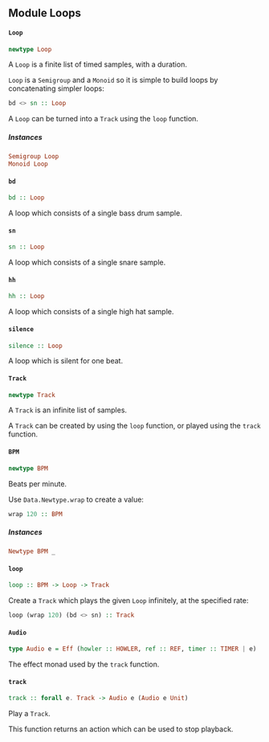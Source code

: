 ## Module Loops

#### `Loop`

``` purescript
newtype Loop
```

A `Loop` is a finite list of timed samples, with a duration.

`Loop` is a `Semigroup` and a `Monoid` so it is simple to build loops by
concatenating simpler loops:

```purescript
bd <> sn :: Loop
```

A `Loop` can be turned into a `Track` using the `loop` function.

##### Instances
``` purescript
Semigroup Loop
Monoid Loop
```

#### `bd`

``` purescript
bd :: Loop
```

A loop which consists of a single bass drum sample.

#### `sn`

``` purescript
sn :: Loop
```

A loop which consists of a single snare sample.

#### `hh`

``` purescript
hh :: Loop
```

A loop which consists of a single high hat sample.

#### `silence`

``` purescript
silence :: Loop
```

A loop which is silent for one beat.

#### `Track`

``` purescript
newtype Track
```

A `Track` is an infinite list of samples.

A `Track` can be created by using the `loop` function, or played
using the `track` function.

#### `BPM`

``` purescript
newtype BPM
```

Beats per minute.

Use `Data.Newtype.wrap` to create a value:

```purescript
wrap 120 :: BPM
```

##### Instances
``` purescript
Newtype BPM _
```

#### `loop`

``` purescript
loop :: BPM -> Loop -> Track
```

Create a `Track` which plays the given `Loop` infinitely, at the specified rate:

```purescript
loop (wrap 120) (bd <> sn) :: Track
```

#### `Audio`

``` purescript
type Audio e = Eff (howler :: HOWLER, ref :: REF, timer :: TIMER | e)
```

The effect monad used by the `track` function.

#### `track`

``` purescript
track :: forall e. Track -> Audio e (Audio e Unit)
```

Play a `Track`.

This function returns an action which can be used to stop playback.


